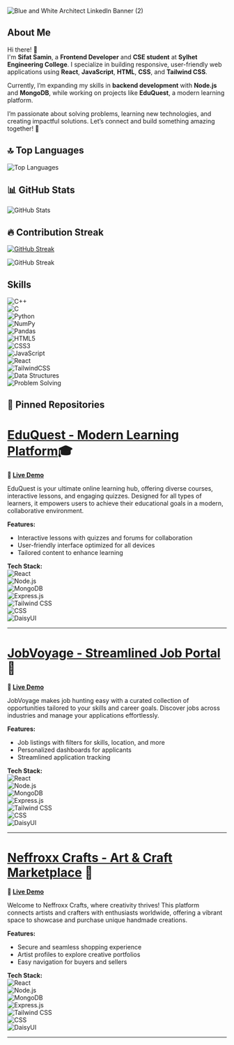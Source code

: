 ![Blue and White Architect LinkedIn Banner (2)](https://github.com/user-attachments/assets/e00c6458-3c01-49ce-b9a8-420ea76e206f)

## About Me  
Hi there! 👋  
I'm **Sifat Samin**, a **Frontend Developer** and **CSE student** at **Sylhet Engineering College**. I specialize in building responsive, user-friendly web applications using **React**, **JavaScript**, **HTML**, **CSS**, and **Tailwind CSS**.  

Currently, I’m expanding my skills in **backend development** with **Node.js** and **MongoDB**, while working on projects like **EduQuest**, a modern learning platform.  

I’m passionate about solving problems, learning new technologies, and creating impactful solutions. Let’s connect and build something amazing together! 🚀  

## 🔝 Top Languages

![Top Languages](https://github-readme-stats.vercel.app/api/top-langs/?username=SamSkull19&layout=compact&theme=radical)

## 📊 GitHub Stats

![GitHub Stats](https://github-readme-stats.vercel.app/api?username=SamSkull19&show_icons=true&theme=radical&include_all_commits=true&count_private=true)

## 🔥 Contribution Streak
[![GitHub Streak](https://streak-stats.demolab.com/?user=SamSkull19&theme=radical)](https://git.io/streak-stats)

![GitHub Streak](https://img.shields.io/badge/GitHub%20Streak-🔥%20Contributions-orange?style=flat&logo=github)

## Skills  
![C++](https://img.shields.io/badge/-C++-00599C?style=flat&logo=c%2B%2B&logoColor=white)  
![C](https://img.shields.io/badge/-C-A8B9CC?style=flat&logo=c&logoColor=white)  
![Python](https://img.shields.io/badge/-Python-3776AB?style=flat&logo=python&logoColor=white)  
![NumPy](https://img.shields.io/badge/-NumPy-013243?style=flat&logo=numpy&logoColor=white)  
![Pandas](https://img.shields.io/badge/-Pandas-150458?style=flat&logo=pandas&logoColor=white)  
![HTML5](https://img.shields.io/badge/-HTML5-E34F26?style=flat&logo=html5&logoColor=white)  
![CSS3](https://img.shields.io/badge/-CSS3-1572B6?style=flat&logo=css3&logoColor=white)  
![JavaScript](https://img.shields.io/badge/-JavaScript-F7DF1E?style=flat&logo=javascript&logoColor=black)  
![React](https://img.shields.io/badge/-React-61DAFB?style=flat&logo=react&logoColor=black)  
![TailwindCSS](https://img.shields.io/badge/-TailwindCSS-38B2AC?style=flat&logo=tailwind-css&logoColor=white)  
![Data Structures](https://img.shields.io/badge/-Data%20Structures%20&%20Algorithms-FFA500?style=flat&logo=algolia&logoColor=white)  
![Problem Solving](https://img.shields.io/badge/-Problem%20Solving-00A99D?style=flat&logo=think&logoColor=white)  


## 🚀 Pinned Repositories

# [EduQuest - Modern Learning Platform](https://github.com/SamSkull19/EduQuest_Learning_Platform)🎓  
**🔗 [Live Demo](https://learningplatform-a19d4.web.app)**  

EduQuest is your ultimate online learning hub, offering diverse courses, interactive lessons, and engaging quizzes. Designed for all types of learners, it empowers users to achieve their educational goals in a modern, collaborative environment.  

**Features:**  
- Interactive lessons with quizzes and forums for collaboration  
- User-friendly interface optimized for all devices  
- Tailored content to enhance learning  

**Tech Stack:**  
![React](https://img.shields.io/badge/-React-61DAFB?style=flat&logo=react&logoColor=black)  
![Node.js](https://img.shields.io/badge/-Node.js-339933?style=flat&logo=node.js&logoColor=white)  
![MongoDB](https://img.shields.io/badge/-MongoDB-47A248?style=flat&logo=mongodb&logoColor=white)  
![Express.js](https://img.shields.io/badge/-Express.js-000000?style=flat&logo=express&logoColor=white)  
![Tailwind CSS](https://img.shields.io/badge/-TailwindCSS-38B2AC?style=flat&logo=tailwind-css&logoColor=white)  
![CSS](https://img.shields.io/badge/-CSS-1572B6?style=flat&logo=css3&logoColor=white)  
![DaisyUI](https://img.shields.io/badge/-DaisyUI-5A20CB?style=flat)  

---

# [JobVoyage - Streamlined Job Portal](https://github.com/SamSkull19/JobVoyage_JobPortal) 💼  
**🔗 [Live Demo](https://jobvoyage-47a0e.web.app)**  

JobVoyage makes job hunting easy with a curated collection of opportunities tailored to your skills and career goals. Discover jobs across industries and manage your applications effortlessly.  

**Features:**  
- Job listings with filters for skills, location, and more  
- Personalized dashboards for applicants  
- Streamlined application tracking  

**Tech Stack:**  
![React](https://img.shields.io/badge/-React-61DAFB?style=flat&logo=react&logoColor=black)  
![Node.js](https://img.shields.io/badge/-Node.js-339933?style=flat&logo=node.js&logoColor=white)  
![MongoDB](https://img.shields.io/badge/-MongoDB-47A248?style=flat&logo=mongodb&logoColor=white)  
![Express.js](https://img.shields.io/badge/-Express.js-000000?style=flat&logo=express&logoColor=white)  
![Tailwind CSS](https://img.shields.io/badge/-TailwindCSS-38B2AC?style=flat&logo=tailwind-css&logoColor=white)  
![CSS](https://img.shields.io/badge/-CSS-1572B6?style=flat&logo=css3&logoColor=white)  
![DaisyUI](https://img.shields.io/badge/-DaisyUI-5A20CB?style=flat)  

---

# [Neffroxx Crafts - Art & Craft Marketplace](https://github.com/SamSkull19/Art-Craft_Selling)  🎨  
**🔗 [Live Demo](https://neffroxxcrafts.web.app)**  

Welcome to Neffroxx Crafts, where creativity thrives! This platform connects artists and crafters with enthusiasts worldwide, offering a vibrant space to showcase and purchase unique handmade creations.  

**Features:**  
- Secure and seamless shopping experience  
- Artist profiles to explore creative portfolios  
- Easy navigation for buyers and sellers  

**Tech Stack:**  
![React](https://img.shields.io/badge/-React-61DAFB?style=flat&logo=react&logoColor=black)  
![Node.js](https://img.shields.io/badge/-Node.js-339933?style=flat&logo=node.js&logoColor=white)  
![MongoDB](https://img.shields.io/badge/-MongoDB-47A248?style=flat&logo=mongodb&logoColor=white)  
![Express.js](https://img.shields.io/badge/-Express.js-000000?style=flat&logo=express&logoColor=white)  
![Tailwind CSS](https://img.shields.io/badge/-TailwindCSS-38B2AC?style=flat&logo=tailwind-css&logoColor=white)  
![CSS](https://img.shields.io/badge/-CSS-1572B6?style=flat&logo=css3&logoColor=white)  
![DaisyUI](https://img.shields.io/badge/-DaisyUI-5A20CB?style=flat)  

---


